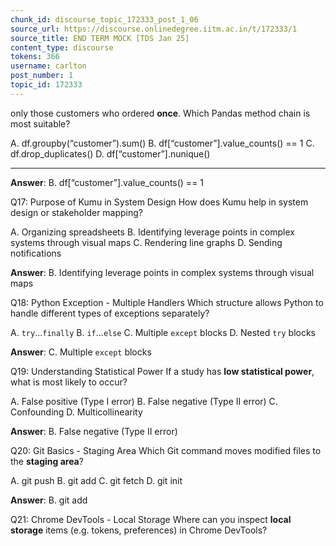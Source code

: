 ```yaml
---
chunk_id: discourse_topic_172333_post_1_06
source_url: https://discourse.onlinedegree.iitm.ac.in/t/172333/1
source_title: END TERM MOCK [TDS Jan 25]
content_type: discourse
tokens: 366
username: carlton
post_number: 1
topic_id: 172333
---
```


 only those customers who ordered **once**. Which Pandas method chain is most suitable?

A. df.groupby(“customer”).sum()
B. df[“customer”].value_counts() == 1
C. df.drop_duplicates()
D. df[“customer”].nunique()

---

**Answer**: B. df[“customer”].value_counts() == 1

Q17: Purpose of Kumu in System Design
How does Kumu help in system design or stakeholder mapping?

A. Organizing spreadsheets
B. Identifying leverage points in complex systems through visual maps
C. Rendering line graphs
D. Sending notifications

**Answer**: B. Identifying leverage points in complex systems through visual maps

Q18: Python Exception - Multiple Handlers
Which structure allows Python to handle different types of exceptions separately?

A. `try`…`finally`
B. `if`…`else`
C. Multiple `except` blocks
D. Nested `try` blocks

**Answer**: C. Multiple `except` blocks

Q19: Understanding Statistical Power
If a study has **low statistical power**, what is most likely to occur?

A. False positive (Type I error)
B. False negative (Type II error)
C. Confounding
D. Multicollinearity

**Answer**: B. False negative (Type II error)

Q20: Git Basics - Staging Area
Which Git command moves modified files to the **staging area**?

A. git push
B. git add
C. git fetch
D. git init

**Answer**: B. git add

Q21: Chrome DevTools - Local Storage
Where can you inspect **local storage** items (e.g. tokens, preferences) in Chrome DevTools?
